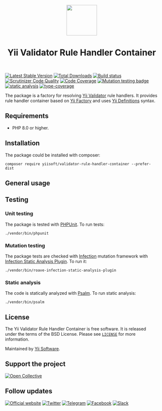 <p align="center">
    <a href="https://github.com/yiisoft" target="_blank">
        <img src="https://yiisoft.github.io/docs/images/yii_logo.svg" height="100px">
    </a>
    <h1 align="center">Yii Validator Rule Handler Container</h1>
    <br>
</p>

[![Latest Stable Version](https://poser.pugx.org/yiisoft/validator-rule-handler-container/v/stable.png)](https://packagist.org/packages/yiisoft/validator-rule-handler-container)
[![Total Downloads](https://poser.pugx.org/yiisoft/validator-rule-handler-container/downloads.png)](https://packagist.org/packages/yiisoft/validator-rule-handler-container)
[![Build status](https://github.com/yiisoft/validator-rule-handler-container/workflows/build/badge.svg)](https://github.com/yiisoft/validator-rule-handler-container/actions?query=workflow%3Abuild)
[![Scrutinizer Code Quality](https://scrutinizer-ci.com/g/yiisoft/validator-rule-handler-container/badges/quality-score.png?b=master)](https://scrutinizer-ci.com/g/yiisoft/validator-rule-handler-container/?branch=master)
[![Code Coverage](https://scrutinizer-ci.com/g/yiisoft/validator-rule-handler-container/badges/coverage.png?b=master)](https://scrutinizer-ci.com/g/yiisoft/validator-rule-handler-container/?branch=master)
[![Mutation testing badge](https://img.shields.io/endpoint?style=flat&url=https%3A%2F%2Fbadge-api.stryker-mutator.io%2Fgithub.com%2Fyiisoft%2Fvalidator-rule-handler-container%2Fmaster)](https://dashboard.stryker-mutator.io/reports/github.com/yiisoft/validator-rule-handler-container/master)
[![static analysis](https://github.com/yiisoft/validator-rule-handler-container/workflows/static%20analysis/badge.svg)](https://github.com/yiisoft/validator-rule-handler-container/actions?query=workflow%3A%22static+analysis%22)
[![type-coverage](https://shepherd.dev/github/yiisoft/validator-rule-handler-container/coverage.svg)](https://shepherd.dev/github/yiisoft/validator-rule-handler-container)

The package is a factory for resolving [Yii Validator](https://github.com/yiisoft/validator) rule handlers. It
provides rule handler container based on [Yii Factory](https://github.com/yiisoft/factory) and uses
[Yii Definitions](https://github.com/yiisoft/definitions) syntax.

## Requirements

- PHP 8.0 or higher.

## Installation

The package could be installed with composer:

```shell
composer require yiisoft/validator-rule-handler-container --prefer-dist
```

## General usage

## Testing

### Unit testing

The package is tested with [PHPUnit](https://phpunit.de/). To run tests:

```shell
./vendor/bin/phpunit
```

### Mutation testing

The package tests are checked with [Infection](https://infection.github.io/) mutation framework with
[Infection Static Analysis Plugin](https://github.com/Roave/infection-static-analysis-plugin). To run it:

```shell
./vendor/bin/roave-infection-static-analysis-plugin
```

### Static analysis

The code is statically analyzed with [Psalm](https://psalm.dev/). To run static analysis:

```shell
./vendor/bin/psalm
```

## License

The Yii Validator Rule Handler Container is free software. It is released under the terms of the BSD License.
Please see [`LICENSE`](./LICENSE.md) for more information.

Maintained by [Yii Software](https://www.yiiframework.com/).

## Support the project

[![Open Collective](https://img.shields.io/badge/Open%20Collective-sponsor-7eadf1?logo=open%20collective&logoColor=7eadf1&labelColor=555555)](https://opencollective.com/yiisoft)

## Follow updates

[![Official website](https://img.shields.io/badge/Powered_by-Yii_Framework-green.svg?style=flat)](https://www.yiiframework.com/)
[![Twitter](https://img.shields.io/badge/twitter-follow-1DA1F2?logo=twitter&logoColor=1DA1F2&labelColor=555555?style=flat)](https://twitter.com/yiiframework)
[![Telegram](https://img.shields.io/badge/telegram-join-1DA1F2?style=flat&logo=telegram)](https://t.me/yii3en)
[![Facebook](https://img.shields.io/badge/facebook-join-1DA1F2?style=flat&logo=facebook&logoColor=ffffff)](https://www.facebook.com/groups/yiitalk)
[![Slack](https://img.shields.io/badge/slack-join-1DA1F2?style=flat&logo=slack)](https://yiiframework.com/go/slack)
